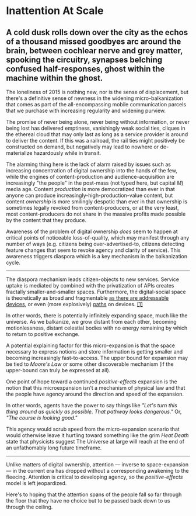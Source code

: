 <div class="col col--main">

<h1 id="inattention-at-scale">Inattention At Scale</h1>
<h2 id="a-cold-dusk-rolls-down-over-the-city-as-the-echos-of-a-thousand-missed-goodbyes-arc-around-the-brain-between-cochlear-nerve-and-grey-matter-spooking-the-circuitry-synapses-belching-confused-half-responses-ghost-within-the-machine-within-the-ghost.">A cold dusk rolls down over the city as the echos of a thousand missed goodbyes arc around the brain, between cochlear nerve and grey matter, spooking the circuitry, synapses belching confused half-responses, ghost within the machine within the ghost.</h2>
<p>The loneliness of 2015 is nothing new, nor is the sense of displacement, but there's a definitive sense of newness in the widening micro-balkanization that comes as part of the all-encompassing mobile communication parcels that we purchase with increasing regularity and widening purview.</p>
<p>The promise of never being alone, never being without information, or never being lost has delivered emptiness, vanishingly weak social ties, cliques in the ethereal cloud that may only last as long as a service provider is around to deliver the content. If this was a railroad, the rail ties might positively be constructed on demand, but negatively may lead to nowhere or de-materialize hazardously while in transit.</p>
<p>The alarming thing here is the lack of alarm raised by issues such as increasing concentration of digital ownership into the hands of the few, while the engines of content-production and audience-acquisition are increasingly &quot;the people&quot; in the post-mass (not typed here, but capital <em>M</em>) media age. Content <em>production</em> is more democratized than ever in that anyone can produce increasingly-high-production-value content, but content <em>ownership</em> is more smilingly despotic than ever in that ownership is sometimes legally revoked from content-producers, or at the very least, most content-producers do not share in the massive profits made possible by the content that they produce.</p>
<p>Awareness of the problem of digital ownership <em>does</em> seem to happen at critical points of noticeable loss-of-quality, which may manifest through any number of ways (e.g. citizens being over-advertised-to, citizens detecting feature changes that seem to revoke agency and clarity of service). This awareness triggers diaspora which is a key mechanism in the balkanization cycle.</p>
</div>

<div class="col">

<hr class="u-absolute--before" />

<p>The diaspora mechanism leads citizen-objects to new services. Service uptake is mediated by combined with the privatization of APIs creates fractally smaller-and-smaller spaces. Furthermore, the digital-social space is theoretically as broad and fragmentable <a href="http://en.wikipedia.org/wiki/IPv6">as there are addressable devices</a>, or even (more explosively) <a href="http://en.wikipedia.org/wiki/Path_%28computing%29">paths</a> on devices. <a href="http://tilde.club">[1]</a></p>
<p>In other words, there is potentially infinitely expanding space, much like the universe. As we balkanize, we grow distant from each other, becoming motionlessness, distant celestial bodies with no energy remaining by which to return to positive exchange.</p>
<p>A potential explaining factor for this micro-expansion is that the space necessary to express notions and store information is getting smaller and becoming increasingly fast-to-access. The upper bound for expansion may be tied to <em>Moore's Law</em> or some other discoverable mechanism (if the upper-bound can truly be expressed at all).</p>
</div>

<div class="col">

<p>One point of hope toward a continued <em>positive-effects</em> expansion is the notion that this microexpansion isn't a mechanism of physical law and that the people have agency around the direction and speed of the expansion.</p>
<p>In other words, agents have the power to say things like <em>&quot;Let's turn this thing around as quickly as possible. That pathway looks dangerous.&quot;</em> Or, <em>&quot;The course is looking good.&quot;</em></p>
<p>This agency would scrub speed from the micro-expansion scenario that would otherwise leave it hurtling toward something like the grim <em>Heat Death</em> state that physicists suggest The Universe at large will reach at the end of an unfathomably long future timeframe.</p>
<hr class="u-absolute--before" />

<p>Unlike matters of digital ownership, attention — inverse to space-expansion — in the current era has dropped without a corresponding awakening to the fleecing. Attention is critical to developing agency, so the <em>positive-effects</em> model is left jeopardized.</p>
<p>Here's to hoping that the attention spans of the people fall so far through the floor that they have no choice but to be passed back down to us through the ceiling.</p>
</div>


